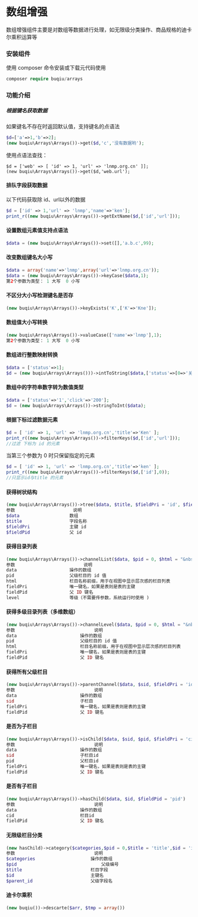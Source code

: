# 数组增强
数组增强组件主要是对数组等数据进行处理，如无限级分类操作、商品规格的迪卡尔乘积运算等

### 安装组件

使用 composer 命令安装或下载元代码使用

```php
composer require buqiu/arrays
```

### 功能介绍

##### 根据键名获取数据

如果键名不存在时返回默认值，支持键名的点语法
```php
$d=['a'=>1,'b'=>2];
(new buqiu\Arrays\Arrays())->get($d,'c','没有数据哟');
```
使用点语法查找：
```
$d = ['web' => [ 'id' => 1, 'url' => 'lnmp.org.cn' ]];
(new buqiu\Arrays\Arrays())->get($d,'web.url');
```

#### 排队字段获取数据
以下代码获取除 id、url以外的数据

```php
$d = ['id' => 1,'url' => 'lnmp','name'=>'ken'];
print_r((new buqiu\Arrays\Arrays())->getExtName($d,['id','url']));
```

#### 设置数组元素值支持点语法

```php
$data = (new buqiu\Arrays\Arrays())->set([],'a.b.c',99);
```

#### 改变数组键名大小写

```php
$data = array('name'=>'lnmp',array('url'=>'lnmp.org.cn'));
$data = (new buqiu\Arrays\Arrays())->keyCase($data,1); 
第2个参数为类型： 1 大写  0 小写
```

#### 不区分大小写检测键名是否存

```php
(new buqiu\Arrays\Arrays())->keyExists('K',['K'=>'Kne']);
```

#### 数组值大小写转换

```php
(new buqiu\Arrays\Arrays())->valueCase(['name'=>'lnmp'],1); 
第2个参数为类型： 1 大写  0 小写
```

#### 数组进行整数映射转换

```php
$data = ['status'=>1];
$d = (new buqiu\Arrays\Arrays()))->intToString($data,['status'=>[0=>'关闭',1=>'开启']]); 
```

#### 数组中的字符串数字转为数值类型

```php
$data = ['status'=>'1','click'=>'200'];
$d = (new buqiu\Arrays\Arrays())->stringToInt($data); 
```

#### 根据下标过滤数据元素

```php
$d = [ 'id' => 1, 'url' => 'lnmp.org.cn','title'=>'Ken' ];
print_r((new buqiu\Arrays\Arrays())->filterKeys($d,['id','url']));
//过滤 下标为 id 的元素
```

当第三个参数为 0 时只保留指定的元素
```php
$d = [ 'id' => 1, 'url' => 'lnmp.org.cn','title'=>'ken' ];
print_r((new buqiu\Arrays\Arrays())->filterKeys($d,['id'],0));
//只显示id与title 的元素
```

#### 获得树状结构

```php
(new buqiu\Arrays\Arrays())->tree($data, $title, $fieldPri = 'id', $fieldPid = 'pid');
参数                   	说明
$data                 	数组
$title                	字段名称
$fieldPri             	主键 id
$fieldPid             	父 id
```

#### 获得目录列表

```php
(new buqiu\Arrays\Arrays())->channelList($data, $pid = 0, $html = "&nbsp;", $fieldPri = 'id', $fieldPid = 'pid', $level = 1);
参数                      	说明 
data                 	操作的数组
pid                  	父级栏目的 id 值
html                	栏目名称前缀，用于在视图中显示层次感的栏目列表 
fieldPri              	唯一键名，如果是表则是表的主键
fieldPid              	父 ID 键名
level                 	等级（不需要传参数，系统运行时使用 ) 
```

#### 获得多级目录列表（多维数组）

```php
(new buqiu\Arrays\Arrays())->channelLevel($data, $pid = 0, $html = "&nbsp;", $fieldPri = 'id', $fieldPid = 'pid') 
参数                          	说明
data                      	操作的数组
pid                      	父级栏目的 id 值
html                     	栏目名称前缀，用于在视图中显示层次感的栏目列表
fieldPri                 	唯一键名，如果是表则是表的主键
fieldPid                  	父 ID 键名
```

#### 获得所有父级栏目

```php
(new buqiu\Arrays\Arrays())->parentChannel($data, $sid, $fieldPri = 'id', $fieldPid = 'pid');
参数                          	说明
data                      	操作的数组
sid                      	子栏目
fieldPri                 	唯一键名，如果是表则是表的主键
fieldPid                  	父 ID 键名

```

#### 是否为子栏目

```php
(new buqiu\Arrays\Arrays())->isChild($data, $sid, $pid, $fieldPri = 'cid', $fieldPid = 'pid')
参数                          	说明
data                      	操作的数组
sid                      	子栏目id
pid                      	父栏目id
fieldPri                 	唯一键名，如果是表则是表的主键
fieldPid                  	父 ID 键名
```

#### 是否有子栏目

```php
(new buqiu\Arrays\Arrays())->hasChild($data, $id, $fieldPid = 'pid')
参数                          	说明
data                      	操作的数组
cid                      	栏目id
fieldPid                  	父 ID 键名
```

#### 无限级栏目分类

```php
(new hasChild)->category($categories,$pid = 0,$title = 'title',$id = 'id',$parent_id = 'parent_id')
参数								说明
$categories						操作的数组
$pid								父级编号
$title                  		栏目字段
$id								主键名
$parent_id						父级字段名
```

#### 迪卡尔乘积

```php
(new buqiu())->descarte($arr, $tmp = array())
```

